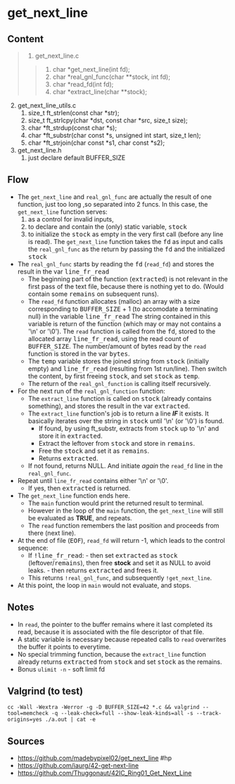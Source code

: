 # get_next_line

## Content
>1. get_next_line.c
>>	1. char *get_next_line(int fd);
>>	2.	char *real_gnl_func(char **stock, int fd);
>>	3.	char *read_fd(int fd);
>>	4.	char *extract_line(char **stock);
2. get_next_line_utils.c
	1. size_t ft_strlen(const char *str);
	2. size_t ft_strlcpy(char *dst, const char *src, size_t size);
	3. char *ft_strdup(const char *s);
	4. char *ft_substr(char const *s, unsigned int start, size_t len);
	5. char *ft_strjoin(char const *s1, char const *s2);
3. get_next_line.h
	1. just declare default BUFFER_SIZE

## Flow
- The ```get_next_line``` and ```real_gnl_func``` are actually the result of one function, just too long ,so separated into 2 funcs. In this case, the ```get_next_line``` function serves:
	1. as a control for invalid inputs,
	2. to declare and contain the (only) static variable, <kbd>stock</kbd>
	3. to initialize the <kbd>stock</kbd> as empty in the very first call (before any line is read). The ```get_next_line``` function takes the <kbd>fd</kbd> as input and calls the ```real_gnl_func``` as the return by passing the <kbd>fd</kbd> and the initialized <kbd>stock</kbd>
- The ```real_gnl_func``` starts by reading the <kbd>fd</kbd> (```read_fd```) and stores the result in the var <kbd>line_fr_read</kbd>
	- The beginning part of the function (<kbd>extracted</kbd>) is not relevant in the first pass of the text file, because there is nothing yet to do. (Would contain some <kbd>remains</kbd> on subsequent runs).
	- The ```read_fd``` function allocates (malloc) an array with a size corresponding to <kbd>BUFFER_SIZE</kbd> + 1 (to accomodate a terminating null) in the variable <kbd>line_fr_read</kbd> The string contained in this variable is return of the function (which may or may not contains a '\n' or '\0'). The ```read``` function is called from the <kbd>fd</kbd>, stored to the allocated array <kbd>line_fr_read</kbd>, using the read count of <kbd>BUFFER_SIZE</kbd>. The number/amount of bytes read by the ```read``` function is stored in the var <kbd>bytes</kbd>.
	- The <kbd>temp</kbd> variable stores the joined string from <kbd>stock</kbd> (initially empty) and <kbd>line_fr_read</kbd> (resulting from 1st run/line). Then switch the content, by first freeing <kbd>stock</kbd>, and set <kbd>stock</kbd> as <kbd>temp</kbd>. 
	- The return of the ```real_gnl_function``` is calling itself recursively.
- For the next run of the ```real_gnl_function``` function:
	- The ```extract_line``` function is called on <kbd>stock</kbd> (already contains something), and stores the result in the var <kbd>extracted</kbd>.
	- The ```extract_line``` function's job is to return a line __*IF*__ it exists. It basically iterates over the string in <kbd>stock</kbd> until '\n' (or '\0') is found. 
		- If found, by using ft_substr, extracts from <kbd>stock</kbd> up to '\n' and store it in <kbd>extracted</kbd>.
		- Extract the leftover from <kbd>stock</kbd> and store in <kbd>remains</kbd>.
		- Free the <kbd>stock</kbd> and set it as <kbd>remains</kbd>.
		- Returns <kbd>extracted</kbd>.
	- If not found, returns NULL. And initiate _again_ the ```read_fd``` line in the ```real_gnl_func```.
- Repeat until ```line_fr_read``` contains either '\n' or '\0'.
	- If yes, then <kbd>extracted</kbd> is returned.
- The ```get_next_line``` function ends here.
	- The ```main``` function would print the returned result to terminal.
	- However in the loop of the ```main``` function, the ```get_next_line``` will still be evaluated as **TRUE**, and repeats.
	- The ```read``` function remembers the last position and proceeds from there (next line).
- At the end of file (<kbd>EOF</kbd>), ```read_fd``` will return -1, which leads to the control sequence:
	- If <kbd>!line_fr_read</kbd>:
			- then set <kbd>extracted</kbd> as <kbd>stock</kbd> (leftover/<kbd>remains</kbd>), then free **stock** and set it as NULL to avoid leaks.
			- then returns <kbd>extracted</kbd> and frees it.
	- This returns ```!real_gnl_func```, and subsequently ```!get_next_line```. 
- At this point, the loop in ```main``` would not evaluate, and stops.

## Notes
- In ```read```, the pointer to the buffer remains where it last completed its read, because it is associated with the file descriptor of that file.
- A static variable is necessary because repeated calls to ```read``` overwrites the buffer it points to everytime.
- No special trimming function, because the ```extract_line``` function already returns <kbd>extracted</kbd> from <kbd>stock</kbd> and set <kbd>stock</kbd> as the remains. 
- Bonus ```ulimit -n``` - soft limit fd

## Valgrind (to test)
```
cc -Wall -Wextra -Werror -g -D BUFFER_SIZE=42 *.c && valgrind --tool=memcheck -q --leak-check=full --show-leak-kinds=all -s --track-origins=yes ./a.out | cat -e
```

## Sources
- https://github.com/madebypixel02/get_next_line #hp
- https://github.com/iaurg/42-get-next-line
- https://github.com/Thuggonaut/42IC_Ring01_Get_Next_Line

